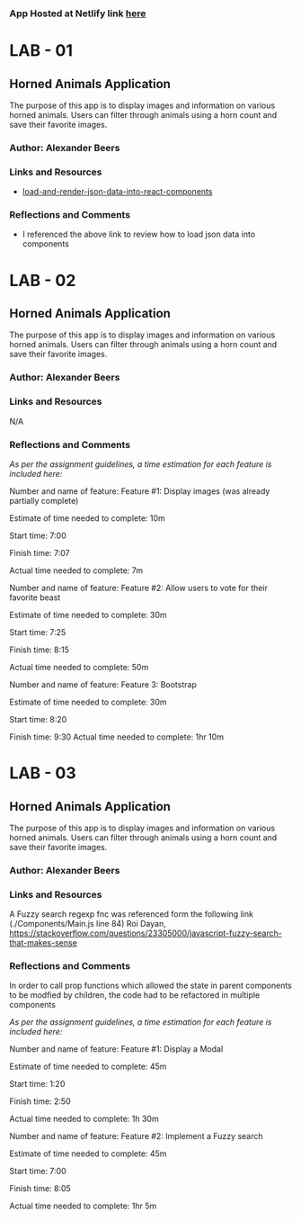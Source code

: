 ### App Hosted at Netlify link [here](https://app.netlify.com/teams/beers15/overview)

# LAB - 01

## Horned Animals Application

The purpose of this app is to display images and information on various horned animals. Users can filter through animals using a horn count and save their favorite images.

### Author: Alexander Beers

### Links and Resources
* [load-and-render-json-data-into-react-components](https://www.pluralsight.com/guides/load-and-render-json-data-into-react-components)


### Reflections and Comments
* I referenced the above link to review how to load json data into components


# LAB - 02

## Horned Animals Application

The purpose of this app is to display images and information on various horned animals. Users can filter through animals using a horn count and save their favorite images.

### Author: Alexander Beers

### Links and Resources
N/A

### Reflections and Comments
_As per the assignment guidelines, a time estimation for each feature is included here:_

Number and name of feature: Feature #1: Display images (was already partially complete)

Estimate of time needed to complete: 10m

Start time: 7:00

Finish time: 7:07

Actual time needed to complete: 7m

Number and name of feature: Feature #2: Allow users to vote for their favorite beast

Estimate of time needed to complete: 30m

Start time: 7:25

Finish time: 8:15

Actual time needed to complete: 50m


Number and name of feature: Feature 3: Bootstrap

Estimate of time needed to complete: 30m

Start time: 8:20

Finish time: 9:30
Actual time needed to complete: 1hr 10m

# LAB - 03

## Horned Animals Application

The purpose of this app is to display images and information on various horned animals. Users can filter through animals using a horn count and save their favorite images.

### Author: Alexander Beers

### Links and Resources
A Fuzzy search regexp fnc was referenced form the following link (./Components/Main.js line 84)
Roi Dayan, https://stackoverflow.com/questions/23305000/javascript-fuzzy-search-that-makes-sense

### Reflections and Comments
In order to call prop functions which allowed the state in parent components to be modfied by children, the code had to be refactored in multiple components

_As per the assignment guidelines, a time estimation for each feature is included here:_

Number and name of feature: Feature #1: Display a Modal

Estimate of time needed to complete: 45m

Start time: 1:20

Finish time: 2:50

Actual time needed to complete: 1h 30m

Number and name of feature: Feature #2: Implement a Fuzzy search

Estimate of time needed to complete: 45m

Start time: 7:00

Finish time: 8:05

Actual time needed to complete: 1hr 5m
